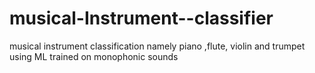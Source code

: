 # musical-Instrument--classifier
musical instrument classification namely piano ,flute, violin  and trumpet using ML trained on monophonic sounds 
